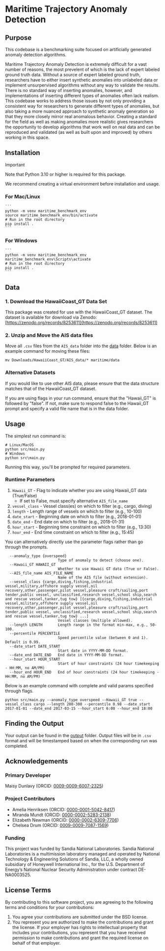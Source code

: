 # Maritime Trajectory Anomaly Detection

## Purpose
This codebase is a benchmarking suite focused on artificially generated anomaly
detection algorithms. 

Maritime Trajectory Anomaly Detection is extremely difficult for a vast number
of reasons, the most prevelent of which is the lack of expert labeled ground
truth data. Without a source of expert labeled ground truth, researchers have
to either insert synthetic anomalies into unlabeled data or implement
unsurpervised algorithms without any way to validate the results. There is no
standard way of inserting anomalies, however, and implementations of inserting
different types of anomalies often lack realism. This codebase works to
address those issues by not only providing a consistent way for researchers
to generate different types of anomalies, but also taking a more nuanced
approach to synthetic anomaly generation so that they more closely mirror
real anomalous behavior. Creating a standard for the field as well as making
anomalies more realistic gives researchers the opportunity to develop
algorithms that work well on real data and can be reproduced and validated
(as well as built upon and improved) by others working in this space.    

## Installation

> [!IMPORTANT]
> Note that Python 3.10 or higher is required for this package.

We recommend creating a virtual environment before installation and usage.

### For Mac/Linux
    ```
    python -m venv maritime_benchmark_env
    source maritime_benchmark_env/bin/activate
    # Run in the root directory
    pip install .
    ```

### For Windows
    ```
    python -m venv maritime_benchmark_env
    maritime_benchmark_env\Scripts\activate
    # Run in the root directory
    pip install .
    ```

## Data

### 1. Download the HawaiiCoast_GT Data Set

This package was created for use with the HawaiiCoast_GT dataset.
The dataset is available for download via Zenodo:
[https://zenodo.org/records/8253611](https://zenodo.org/records/8253611)

### 2. Unzip and Move the AIS data files

Move all `.csv` files from the `AIS_data` folder into the [data](./data)
folder. Below is an example command for moving these files:

```
mv Downloads/HawaiiCoast_GT/AIS_data/* maritime/data
```

### Alternative Datasets

If you would like to use other AIS data, please ensure that the data structure
matches that of the HawaiiCoast_GT dataset.

If you are using flags in your run command, ensure that the "Hawaii_GT" is
followed by "false". If not, make sure to respond false to the Hawaii_GT
prompt and specify a valid file name that is in the data folder.

## Usage

The simplest run command is:

```
# Linux/MacOS
python src/main.py
# Windows
python src\main.py
```

Running this way, you'll be prompted for required parameters.

### Runtime Parameters

1. `Hawaii_GT` - Flag to indicate whether you are using Hawaii_GT data (True/False)
   - If set to False, must specify alternative `AIS_file_name`
2. `vessel_class` - Vessel class(es) on which to filter (e.g., cargo, diving)
3. `length` - Length range of vessels on which to filter (e.g., 10-100)
4. `date_start` - Beginning date on which to filter (e.g., 2018-01-01)
5. `date_end` - End date on which to filter (e.g., 2018-01-31)
6. `hour_start` - Beginning time constraint on which to filter (e.g., 13:30)
7. `hour_end` - End time constraint on which to filter (e.g., 15:45)

You can alternatively directly use the parameter flags rather than go through
the prompts.

```
  --anomaly_type {overspeed}
                        Type of anomaly to detect (choose one).
  --Hawaii_GT HAWAII_GT
                        Whether to use Hawaii GT data (True or False).
  --AIS_file_name AIS_FILE_NAME
                        Name of the AIS file (without extension).
  --vessel_class {cargo,diving,fishing,industrial vessel,military,offshore supply vessel,oil recovery,other,passenger,pilot vessel,pleasure craft/sailing,port tender,public vessel, unclassified,research vessel,school ship,search and rescue vessel,tanker,tug tow} [{cargo,diving,fishing,industrial vessel,military,offshore supply vessel,oil recovery,other,passenger,pilot vessel,pleasure craft/sailing,port tender,public vessel, unclassified,research vessel,school ship,search and rescue vessel,tanker,tug tow} ...]
                        Vessel classes (multiple allowed).
  --length LENGTH       Length range in the format min-max, e.g., 50-100.
  --percentile PERCENTILE
                        Speed percentile value (between 0 and 1). Default is 0.99.
  --date_start DATE_START
                        Start date in YYYY-MM-DD format.
  --date_end DATE_END   End date in YYYY-MM-DD format.
  --hour_start HOUR_START
                        Start of hour constraints (24 hour timekeeping - HH:MM, no AM/PM)
  --hour_end HOUR_END   End of hour constraints (24 hour timekeeping - HH:MM, no AM/PM)
```

Below is an example command with complete and valid params specified through flags.

```
python src/main.py --anomaly_type overspeed --Hawaii_GT true --vessel_class cargo --length 200-300 --percentile 0.98 --date_start 2017-01-01 --date_end 2017-03-15 --hour_start 6:00 --hour_end 18:00
```

## Finding the Output

Your output can be found in the [output](./output) folder. Output files
will be in `.csv` format and will be timestamped based on when the
corresponding run was completed.


## Acknowledgements

### Primary Developer

Maisy Dunlavy (ORCID: [0009-0009-6007-2325](https://orcid.org/0009-0009-6007-2325))

### Project Contributors

- Amelia Henriksen (ORCID: [0000-0001-5042-8417](https://orcid.org/0000-0001-5042-8417))
- Miranda Mundt (ORCID: [0000-0002-5283-2138](https://orcid.org/0000-0002-5283-2138))
- Elizabeth Newman (ORCID: [0000-0002-6309-7706](https://orcid.org/0000-0002-6309-7706))
- Chelsea Drum (ORCID: [0009-0009-7087-1569](https://orcid.org/0009-0009-7087-1569))

### Funding

This project was funded by Sandia National Laboratories. Sandia National
Laboratories is a multimission laboratory managed and operated by National
Technology & Engineering Solutions of Sandia, LLC, a wholly owned subsidiary
of Honeywell International Inc., for the U.S. Department of Energy’s
National Nuclear Security Administration under contract DE-NA0003525.

## License Terms

By contributing to this software project, you are agreeing to the
following terms and conditions for your contributions:

1. You agree your contributions are submitted under the BSD license.
2. You represent you are authorized to make the contributions and grant
   the license. If your employer has rights to intellectual property that
   includes your contributions, you represent that you have received
   permission to make contributions and grant the required license on
   behalf of that employer.
